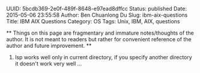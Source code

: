 UUID: 5bcdb369-2e0f-489f-8648-e97ead8dffcc
Status: published
Date: 2015-05-06 23:55:58
Author: Ben Chuanlong Du
Slug: ibm-aix-questions
Title: IBM AIX Questions
Category: OS
Tags: Unix, IBM, AIX, questions

**
Things on this page are
fragmentary and immature notes/thoughts of the author.
It is not meant to readers
but rather for convenient reference of the author and future improvement.
**

1. lsp works well only in current directory, if you specify another directory it doesn't work very well ...

